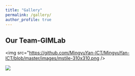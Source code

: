 ```yaml
---
title: "Gallery"
permalink: /gallery/
author_profile: true
---
```


## Our Team-GIMLab

<img src="https://github.com/MingyuYan-ICT/MingyuYan-ICT/blob/master/images/mstile-310x310.png />

<img src="/images/mstile-310x310.png" />

